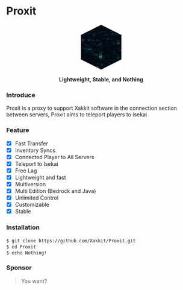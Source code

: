 # Proxit
<p align="center">
  <img src="icon.jpg" height="120" width="120" />
</p>
<p align="center">
  <b>Lightweight, Stable, and Nothing</b>
</p>

### Introduce
Proxit is a proxy to support Xakkit software in the connection section between servers, Proxit aims to teleport players to isekai

### Feature
 - [x] Fast Transfer
 - [x] Inventory Syncs
 - [x] Connected Player to All Servers
 - [x] Teleport to Isekai
 - [x] Free Lag
 - [x] Lightweight and fast
 - [x] Multiversion
 - [x] Multi Edition (Bedrock and Java)
 - [x] Unlimited Control
 - [x] Customizable
 - [x] Stable
 
### Installation
 ```
$ git clone https://github.com/Xakkit/Proxit.git
$ cd Proxit
$ echo Nothing!
```

### Sponsor
> You want?
